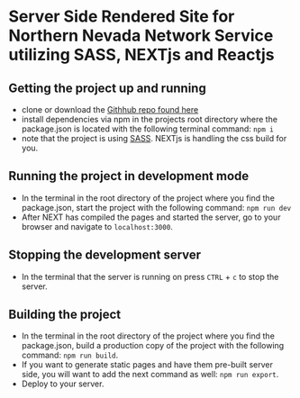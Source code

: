 # Server Side Rendered Site for Northern Nevada Network Service utilizing SASS, NEXTjs and Reactjs


## Getting the project up and running

- clone or download the [Githhub repo found here](https://github.com/wcolts2000/nnns.git)
- install dependencies via npm in the projects root directory where the package.json is located with the following terminal command: `npm i` 
- note that the project is using [SASS](https://sass-lang.com/). NEXTjs is handling the css build for you.

## Running the project in development mode

- In the terminal in the root directory of the project where you find the package.json, start the project with the following command: `npm run dev`
- After NEXT has compiled the pages and started the server, go to your browser and navigate to `localhost:3000`.

## Stopping the development server

- In the terminal that the server is running on press `CTRL` + `c` to stop the server.

## Building the project

- In the terminal in the root directory of the project where you find the package.json, build a production copy of the project with the following command: `npm run build`.
- If you want to generate static pages and have them pre-built server side, you will want to add the next command as well: `npm run export`.
- Deploy to your server.